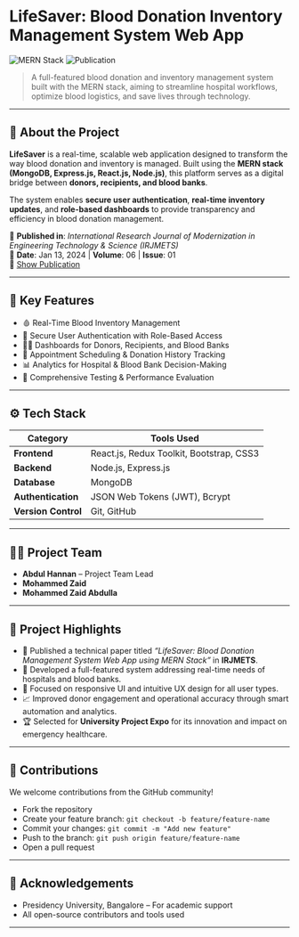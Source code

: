 # LifeSaver: Blood Donation Inventory Management System Web App

![MERN Stack](https://img.shields.io/badge/Built%20With-MERN-blueviolet)
![Publication](https://img.shields.io/badge/Published%20In-IRJMETS-brightgreen)

> A full-featured blood donation and inventory management system built with the MERN stack, aiming to streamline hospital workflows, optimize blood logistics, and save lives through technology.

---

## 📘 About the Project

**LifeSaver** is a real-time, scalable web application designed to transform the way blood donation and inventory is managed. Built using the **MERN stack (MongoDB, Express.js, React.js, Node.js)**, this platform serves as a digital bridge between **donors, recipients, and blood banks**.

The system enables **secure user authentication**, **real-time inventory updates**, and **role-based dashboards** to provide transparency and efficiency in blood donation management.

📰 **Published in**: *International Research Journal of Modernization in Engineering Technology & Science (IRJMETS)*  
📅 **Date**: Jan 13, 2024 | **Volume**: 06 | **Issue**: 01  
📄 [Show Publication](https://www.irjmets.com/uploadedfiles/paper//issue_1_january_2024/48376/final/fin_irjmets1705144644.pdf)

---

## 🧠 Key Features

- 🩸 Real-Time Blood Inventory Management
- 🔐 Secure User Authentication with Role-Based Access
- 👨‍⚕️ Dashboards for Donors, Recipients, and Blood Banks
- 📅 Appointment Scheduling & Donation History Tracking
- 📊 Analytics for Hospital & Blood Bank Decision-Making
- 🧪 Comprehensive Testing & Performance Evaluation

---

## ⚙️ Tech Stack

| Category         | Tools Used                                |
|------------------|--------------------------------------------|
| **Frontend**     | React.js, Redux Toolkit, Bootstrap, CSS3   |
| **Backend**      | Node.js, Express.js                        |
| **Database**     | MongoDB                                    |
| **Authentication** | JSON Web Tokens (JWT), Bcrypt             |
| **Version Control** | Git, GitHub                              |

---

## 🧑‍💻 Project Team

- **Abdul Hannan** – Project Team Lead
- **Mohammed Zaid**
- **Mohammed Zaid Abdulla**

---

## 📌 Project Highlights

- 📝 Published a technical paper titled *“LifeSaver: Blood Donation Management System Web App using MERN Stack”* in **IRJMETS**.
- 🚀 Developed a full-featured system addressing real-time needs of hospitals and blood banks.
- 🎨 Focused on responsive UI and intuitive UX design for all user types.
- 📈 Improved donor engagement and operational accuracy through smart automation and analytics.
- 🏆 Selected for **University Project Expo** for its innovation and impact on emergency healthcare.

---

## 🤝 Contributions

We welcome contributions from the GitHub community!

- Fork the repository
- Create your feature branch: `git checkout -b feature/feature-name`
- Commit your changes: `git commit -m "Add new feature"`
- Push to the branch: `git push origin feature/feature-name`
- Open a pull request

---

## 🙏 Acknowledgements

- Presidency University, Bangalore – For academic support  
- All open-source contributors and tools used

---
